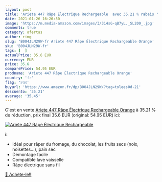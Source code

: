 ```yaml
---
layout: post
title: 'Ariete 447 Râpe Électrique Rechargeable  avec 35.21 % rabais '
date: 2021-01-26 16:26:50
image: 'https://m.media-amazon.com/images/I/314sG-qB7yL._SL200_.jpg'
comments: true
category: ofertas
author: ring
slug: 'B004JLN29W-fr Ariete 447 Râpe Électrique Rechargeable Orange'
sku: 'B004JLN29W-fr'
tags: [  ]
actualPrice: 35.6 EUR
currency: EUR
price: 35.6
comparePrice: 54.95 EUR
prodname: 'Ariete 447 Râpe Électrique Rechargeable Orange'
country: 'fr'
flag: '🇫🇷'
buyurl: 'https://www.amazon.fr/dp/B004JLN29W/?tag=tolees0d-21'
descuento: '35.21'
average: '35.45'
---
```


C'est en vente [Ariete 447 Râpe Électrique Rechargeable Orange](https://www.amazon.fr/dp/B004JLN29W/?tag=tolees0d-21)  à  35.21 % de réduction, prix final  35.6 EUR (original: 54.95 EUR) ici:

[![Ariete 447 Râpe Électrique Rechargeable ](https://m.media-amazon.com/images/I/314sG-qB7yL._SL200_.jpg)](https://www.amazon.fr/dp/B004JLN29W/?tag=tolees0d-21)

ℹ️:

- Idéal pour râper du fromage, du chocolat, les fruits secs (noix, noisettes…), pain sec
- Démontage facile
- Compatible lave vaisselle
- Râpe électrique sans fil

[🛒 Achète-le!!](https://www.amazon.fr/dp/B004JLN29W/?tag=tolees0d-21)
